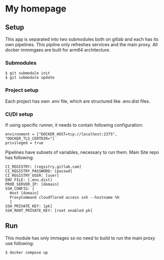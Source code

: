 # My homepage

## Setup

This app is separated into two submodules both on gitlab and each has its own pipelines. This pipline only refreshes services and the main proxy. 
All docker immmgaes are built for arm64 architecture.



### Submodules
```
$ git submodule init
$ git submodule update
```


### Project setup
Each project has own .env file, which are structured like .env.dist files.

### CI/DI setup
If using specific runner, it needs to contain following configuration:
```
environment = ["DOCKER_HOST=tcp://localhost:2375", "DOCKER_TLS_CERTDIR="]
privileged = true

```
Pipelines have subsets of variables, necessary to run them. Main Site repo has following: 
```
CI_REGISTRY: [registry.gitlab.com]
CI_REGISTRY_PASSWORD: [passwd]
CI_REGISTRY_USER: [user]
ENV_FILE: [.env.dist]
PROD_SERVER_IP: [domain]
SSH_CONFIG: [
  Host [domain]
  ProxyCommand cloudflared access ssh --hostname %h
  ]
SSH_PRIVATE_KEY: [pk]
SSH_ROOT_PRIVATE_KEY: [root enabled pk]
```

## Run
This module has only immages so no need to build to run the main proxy use following:
```
$ docker compose up
```


